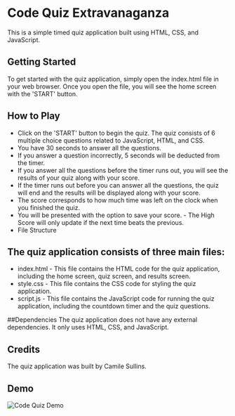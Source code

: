 # Code Quiz Extravanaganza
This is a simple timed quiz application built using HTML, CSS, and JavaScript.

## Getting Started
To get started with the quiz application, simply open the index.html file in your web browser. Once you open the file, you will see the home screen with the 'START' button.

## How to Play
- Click on the 'START' button to begin the quiz.
The quiz consists of 6 multiple choice questions related to JavaScript, HTML, and CSS.
- You have 30 seconds to answer all the questions.
- If you answer a question incorrectly, 5 seconds will be deducted from the timer.
- If you answer all the questions before the timer runs out, you will see the results of your quiz along with your score.
- If the timer runs out before you can answer all the questions, the quiz will end and the results will be displayed along with your score.
- The score corresponds to how much time was left on the clock when you finished the quiz.
- You will be presented with the option to save your score. - The High Score will only update if the next time beats the previous.
- File Structure

## The quiz application consists of three main files:

- index.html - This file contains the HTML code for the quiz application, including the home screen, quiz screen, and results screen.
- style.css - This file contains the CSS code for styling the quiz application.
- script.js - This file contains the JavaScript code for running the quiz application, including the countdown timer and the quiz questions.

##Dependencies
The quiz application does not have any external dependencies. It only uses HTML, CSS, and JavaScript.

## Credits
The quiz application was built by Camile Sullins.

## Demo

![Code Quiz Demo](./assets/images/Code%20Quiz!.gif)